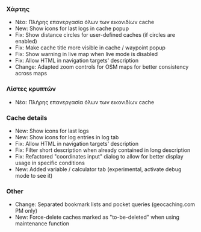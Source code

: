 ### Χάρτης
- Νέα: Πλήρης επανεργασία όλων των εικονιδίων cache
- New: Show icons for last logs in cache popup
- Fix: Show distance circles for user-defined caches (if circles are enabled)
- Fix: Make cache title more visible in cache / waypoint popup
- Fix: Show warning in live map when live mode is disabled
- Fix: Allow HTML in navigation targets' description
- Change: Adapted zoom controls for OSM maps for better consistency across maps

### Λίστες κρυπτών
- Νέα: Πλήρης επανεργασία όλων των εικονιδίων cache

### Cache details
- New: Show icons for last logs
- New: Show icons for log entries in log tab
- Fix: Allow HTML in navigation targets' description
- Fix: Filter short description when already contained in long description
- Fix: Refactored "coordinates input" dialog to allow for better display usage in specific conditions
- New: Added variable / calculator tab (experimental, activate debug mode to see it)

### Other
- Change: Separated bookmark lists and pocket queries (geocaching.com PM only)
- New: Force-delete caches marked as "to-be-deleted" when using maintenance function
